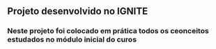## Projeto desenvolvido no IGNITE

### Neste projeto foi colocado em prática todos os ceonceitos estudados no módulo inicial do curos